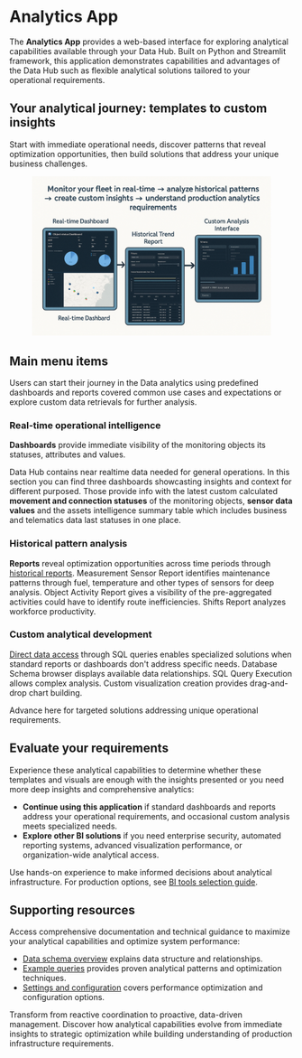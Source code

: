 # Analytics App

The **Analytics App** provides a web-based interface for exploring analytical capabilities available through your Data Hub. Built on Python and Streamlit framework, this application demonstrates capabilities and advantages of the Data Hub such as flexible analytical solutions tailored to your operational requirements.

## Your analytical journey: templates to custom insights

Start with immediate operational needs, discover patterns that reveal optimization opportunities, then build solutions that address your unique business challenges.

<figure><img src="../.gitbook/assets/image (1).png" alt=""><figcaption></figcaption></figure>

## Main menu items

Users can start their journey in the Data analytics using predefined dashboards and reports covered common use cases and expectations or explore custom data retrievals for further analysis.

### Real-time operational intelligence

**Dashboards** provide immediate visibility of the monitoring objects its statuses, attributes and values.

Data Hub contains near realtime data needed for general operations. In this section you can find three dashboards showcasting insights and context for different purposed. Those provide info with the latest custom calculated **movement and connection statuses** of the monitoring objects, **sensor data values** and the assets intelligence summary table which includes business and telematics data last statuses in one place.

### Historical pattern analysis

**Reports** reveal optimization opportunities across time periods through [historical reports](../data-hub/analytic-data-hub-app/historical-reports.md). Measurement Sensor Report identifies maintenance patterns through fuel, temperature and other types of sensors for deep analysis. Object Activity Report gives a visibility of the pre-aggregated activities could have to identify route inefficiencies. Shifts Report analyzes workforce productivity.

### Custom analytical development

[Direct data access](custom-analysis-sql-configurator/) through SQL queries enables specialized solutions when standard reports or dashboards don't address specific needs. Database Schema browser displays available data relationships. SQL Query Execution allows complex analysis. Custom visualization creation provides drag-and-drop chart building.

Advance here for targeted solutions addressing unique operational requirements.

## Evaluate your requirements

Experience these analytical capabilities to determine whether these templates and visuals are enough with the insights presented or you need more deep insights and comprehensive analytics:

* **Continue using this application** if standard dashboards and reports address your operational requirements, and occasional custom analysis meets specialized needs.
* **Explore other BI solutions** if you need enterprise security, automated reporting systems, advanced visualization performance, or organization-wide analytical access.

Use hands-on experience to make informed decisions about analytical infrastructure. For production options, see [BI tools selection guide](../data-hub/connection-setup/selecting-bi-tools/).

## Supporting resources

Access comprehensive documentation and technical guidance to maximize your analytical capabilities and optimize system performance:

* [Data schema overview](../data-hub/schema-overview/) explains data structure and relationships.
* [Example queries](../example-queries/) provides proven analytical patterns and optimization techniques.
* [Settings and configuration](../data-hub/analytic-data-hub-app/settings-and-configuration.md) covers performance optimization and configuration options.

Transform from reactive coordination to proactive, data-driven management. Discover how analytical capabilities evolve from immediate insights to strategic optimization while building understanding of production infrastructure requirements.

